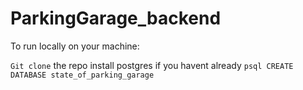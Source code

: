 # ParkingGarage_backend

To run locally on your machine:

`Git clone` the repo
install postgres if you havent already
`psql CREATE DATABASE state_of_parking_garage`
